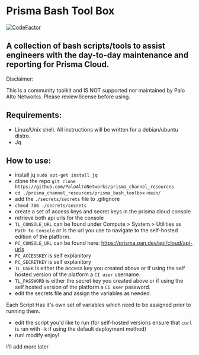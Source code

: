 # Prisma Bash Tool Box
[![CodeFactor](https://www.codefactor.io/repository/github/kyle9021/prisma_bash_toolbox/badge)](https://www.codefactor.io/repository/github/kyle9021/prisma_bash_toolbox)


## A collection of bash scripts/tools to assist engineers with the day-to-day maintenance and reporting for Prisma Cloud. 

Disclaimer:

This is a community toolkit and IS NOT supported nor maintained by Palo Alto Networks. Please review license before using. 


## Requirements:

* Linux/Unix shell. All instructions will be written for a debian/ubuntu distro. 
* Jq

## How to use:

* install jq `sudo apt-get install jq`
* clone the repo `git clone https://github.com/PaloAltoNetworks/prisma_channel_resources`
* `cd ./prisma_channel_resources/prisma_bash_toolbox-main/`
* add the `./secrets/secrets` file to .gitignore
* `chmod 700 ./secrets/secrets`
* create a set of access keys and secret keys in the prisma cloud console
* retrieve both api urls for the console 
* `TL_CONSOLE_URL` can be found under Compute > System > Utilities as `Path to Console` or is the url you use to navigate to the self-hosted edition of the platform. 
* `PC_CONSOLE_URL` can be found here: https://prisma.pan.dev/api/cloud/api-urls
* `PC_ACCESSKEY` is self explanitory
* `PC_SECRETKEY` is self explanitory 
* `TL_USER` is either the access key you created above or if using the self hosted version of the platform a `CI user` username.
* `TL_PASSWORD` is either the secret key you created above or if using the self hosted version of the platform a `CI user` password.
* edit the secrets file and assign the variables as needed. 

Each Script Has it's own set of variables which need to be assigned prior to running them. 

* edit the script you'd like to run (for self-hosted versions ensure that `curl` is ran with `-k` if using the default deployment method)
* run! modify enjoy!


I'll add more later


